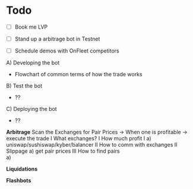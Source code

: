 # Todo

- [ ] Book me LVP
- [ ] Stand up a arbitrage bot in Testnet
- [ ] Schedule demos with OnFleet competitors


A) Developing the bot
  - Flowchart of common terms of how the trade works

B) Test the bot
  - ??

C) Deploying the bot
  - ?? 

**Arbitrage**
Scan the Exchanges for Pair Prices -> When one is profitable -> execute the trade
  I What exchanges?                     I How much profit         I 
    a) uniswap/sushiswap/kyber/balancer
  II How to comm with exchanges         II Slippage
    a) get pair prices
  III How to find pairs                 
    a) 

**Liquidations**


**Flashbots**


